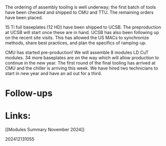 


 The ordering of assembly tooling is well underway; the first batch of tools have been checked and shipped to CMU and TTU. The remaining orders have been placed.  
 
 15 Ti full baseplates (12 HD) have been shipped to UCSB. The preproduction at UCSB will start once these are in hand.  UCSB has also been following up on the recent site visits. This has allowed the US MACs to synchronize methods, share best practices, and plan the specifics of ramping-up.

CMU has started pre-production! We will assemble 8 modules LD CuT modules. 34 more baseplates are on the way which will allow production to continue in the new year. The first round of the final tooling has arrived at CMU and the chiller is arriving this week.  We have hired two technicians to start in new year and have an ad out for a third. 
# Follow-ups


# Links: 
[[Modules Summary November 2024]]


202412131055
